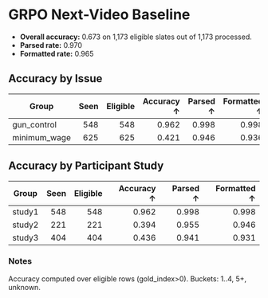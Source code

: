 # GRPO Next-Video Baseline

- **Overall accuracy:** 0.673 on 1,173 eligible slates out of 1,173 processed.
- **Parsed rate:** 0.970
- **Formatted rate:** 0.965

## Accuracy by Issue

| Group | Seen | Eligible | Accuracy ↑ | Parsed ↑ | Formatted ↑ |
| --- | ---: | ---: | ---: | ---: | ---: |
| gun_control | 548 | 548 | 0.962 | 0.998 | 0.998 |
| minimum_wage | 625 | 625 | 0.421 | 0.946 | 0.936 |

## Accuracy by Participant Study

| Group | Seen | Eligible | Accuracy ↑ | Parsed ↑ | Formatted ↑ |
| --- | ---: | ---: | ---: | ---: | ---: |
| study1 | 548 | 548 | 0.962 | 0.998 | 0.998 |
| study2 | 221 | 221 | 0.394 | 0.955 | 0.946 |
| study3 | 404 | 404 | 0.436 | 0.941 | 0.931 |

### Notes

Accuracy computed over eligible rows (gold_index>0). Buckets: 1..4, 5+, unknown.
